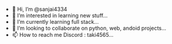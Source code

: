 - 👋 Hi, I’m @sanjai4334
- 👀 I’m interested in learning new stuff...
- 🌱 I’m currently learning full stack...
- 💞️ I’m looking to collaborate on python, web, andoid projects...
- 📫 How to reach me Discord : taki4565...

<!---
sanjai4334/sanjai4334 is a ✨ special ✨ repository because its `README.md` (this file) appears on your GitHub profile.
You can click the Preview link to take a look at your changes.
--->
